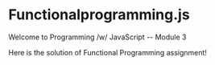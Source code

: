 # Functionalprogramming.js

Welcome to Programming /w/ JavaScript -- Module 3


Here is the solution of Functional Programming assignment!